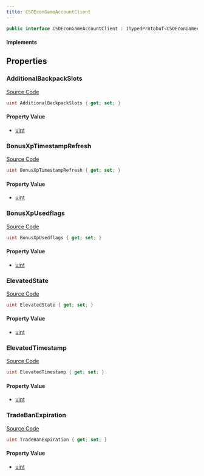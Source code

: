```yaml
---
title: CSOEconGameAccountClient
---
```


```csharp
public interface CSOEconGameAccountClient : ITypedProtobuf<CSOEconGameAccountClient>, INativeHandle
```

#### Implements

## Properties

### AdditionalBackpackSlots

[Source Code](https://github.com/swiftly-solution/swiftlys2/blob/main/managed/src/SwiftlyS2.Generated/Protobufs/Interfaces/CSOEconGameAccountClient.cs#L13)

```csharp
uint AdditionalBackpackSlots { get; set; }
```

#### Property Value

- [uint](https://learn.microsoft.com/dotnet/api/system.uint32)

### BonusXpTimestampRefresh

[Source Code](https://github.com/swiftly-solution/swiftlys2/blob/main/managed/src/SwiftlyS2.Generated/Protobufs/Interfaces/CSOEconGameAccountClient.cs#L19)

```csharp
uint BonusXpTimestampRefresh { get; set; }
```

#### Property Value

- [uint](https://learn.microsoft.com/dotnet/api/system.uint32)

### BonusXpUsedflags

[Source Code](https://github.com/swiftly-solution/swiftlys2/blob/main/managed/src/SwiftlyS2.Generated/Protobufs/Interfaces/CSOEconGameAccountClient.cs#L22)

```csharp
uint BonusXpUsedflags { get; set; }
```

#### Property Value

- [uint](https://learn.microsoft.com/dotnet/api/system.uint32)

### ElevatedState

[Source Code](https://github.com/swiftly-solution/swiftlys2/blob/main/managed/src/SwiftlyS2.Generated/Protobufs/Interfaces/CSOEconGameAccountClient.cs#L25)

```csharp
uint ElevatedState { get; set; }
```

#### Property Value

- [uint](https://learn.microsoft.com/dotnet/api/system.uint32)

### ElevatedTimestamp

[Source Code](https://github.com/swiftly-solution/swiftlys2/blob/main/managed/src/SwiftlyS2.Generated/Protobufs/Interfaces/CSOEconGameAccountClient.cs#L28)

```csharp
uint ElevatedTimestamp { get; set; }
```

#### Property Value

- [uint](https://learn.microsoft.com/dotnet/api/system.uint32)

### TradeBanExpiration

[Source Code](https://github.com/swiftly-solution/swiftlys2/blob/main/managed/src/SwiftlyS2.Generated/Protobufs/Interfaces/CSOEconGameAccountClient.cs#L16)

```csharp
uint TradeBanExpiration { get; set; }
```

#### Property Value

- [uint](https://learn.microsoft.com/dotnet/api/system.uint32)

